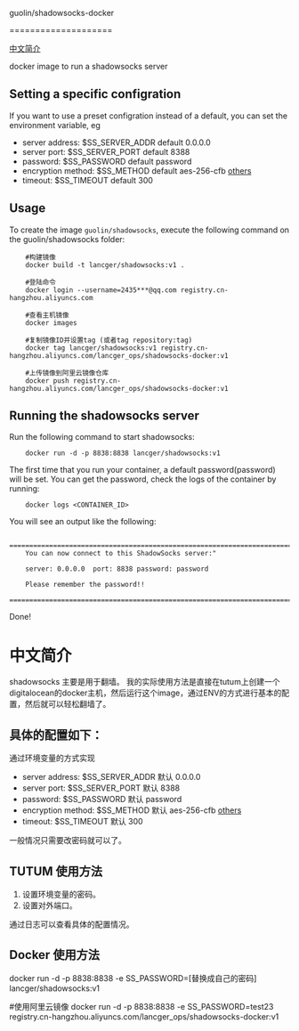 guolin/shadowsocks-docker

====================

[中文简介](#中文简介)

docker image to run a shadowsocks server

Setting a specific configration
-------------------------------------------------

If you want to use a preset configration instead of a default, you can set 
the environment variable, eg

* server address: $SS_SERVER_ADDR  default 0.0.0.0
* server port: $SS_SERVER_PORT default 8388
* password: $SS_PASSWORD default password
* encryption method: $SS_METHOD default aes-256-cfb [others](https://github.com/shadowsocks/shadowsocks/wiki/Encryption)
* timeout: $SS_TIMEOUT default 300


Usage
-----

To create the image `guolin/shadowsocks`, execute the following command on the guolin/shadowsocks folder:

        #构建镜像
        docker build -t lancger/shadowsocks:v1 .

        #登陆命令
        docker login --username=2435***@qq.com registry.cn-hangzhou.aliyuncs.com

        #查看主机镜像
        docker images

        #复制镜像ID并设置tag (或者tag repository:tag)
        docker tag lancger/shadowsocks:v1 registry.cn-hangzhou.aliyuncs.com/lancger_ops/shadowsocks-docker:v1

        #上传镜像到阿里云镜像仓库
        docker push registry.cn-hangzhou.aliyuncs.com/lancger_ops/shadowsocks-docker:v1

Running the shadowsocks server
--------------------------

Run the following command to start shadowsocks:

        docker run -d -p 8838:8838 lancger/shadowsocks:v1
        
        

The first time that you run your container, a default password(password) will be set. You can get the password, check the logs of the container by running:

        docker logs <CONTAINER_ID>

You will see an output like the following:

        ========================================================================
        You can now connect to this ShadowSocks server:"

        server: 0.0.0.0  port: 8838 password: password

        Please remember the password!!
        ========================================================================

Done!


中文简介
=========
shadowsocks 主要是用于翻墙。
我的实际使用方法是直接在tutum上创建一个digitalocean的docker主机，然后运行这个image，通过ENV的方式进行基本的配置，然后就可以轻松翻墙了。

具体的配置如下：
---------

通过环境变量的方式实现

* server address: $SS_SERVER_ADDR  默认 0.0.0.0
* server port: $SS_SERVER_PORT 默认 8388
* password: $SS_PASSWORD 默认 password
* encryption method: $SS_METHOD 默认 aes-256-cfb [others](https://github.com/shadowsocks/shadowsocks/wiki/Encryption)
* timeout: $SS_TIMEOUT 默认 300

一般情况只需要改密码就可以了。

TUTUM 使用方法
----------
1. 设置环境变量的密码。
2. 设置对外端口。

通过日志可以查看具体的配置情况。

Docker 使用方法
------

docker run -d -p 8838:8838 -e SS_PASSWORD=[替换成自己的密码] lancger/shadowsocks:v1

#使用阿里云镜像
docker run -d -p 8838:8838 -e SS_PASSWORD=test23 registry.cn-hangzhou.aliyuncs.com/lancger_ops/shadowsocks-docker:v1

